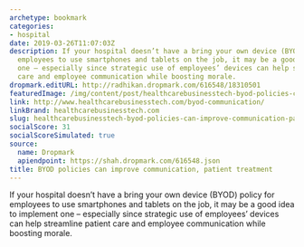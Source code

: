 ```yaml
---
archetype: bookmark
categories:
- hospital
date: 2019-03-26T11:07:03Z
description: If your hospital doesn’t have a bring your own device (BYOD) policy for
  employees to use smartphones and tablets on the job, it may be a good idea to implement
  one – especially since strategic use of employees’ devices can help streamline patient
  care and employee communication while boosting morale.
dropmark.editURL: http://radhikan.dropmark.com/616548/18310501
featuredImage: /img/content/post/healthcarebusinesstech-byod-policies-can-improve-communication-patient-treatment.jpg
link: http://www.healthcarebusinesstech.com/byod-communication/
linkBrand: healthcarebusinesstech.com
slug: healthcarebusinesstech-byod-policies-can-improve-communication-patient-treatment
socialScore: 31
socialScoreSimulated: true
source:
  name: Dropmark
  apiendpoint: https://shah.dropmark.com/616548.json
title: BYOD policies can improve communication, patient treatment
---
```

If your hospital doesn’t have a bring your own device (BYOD) policy for employees to use smartphones and tablets on the job, it may be a good idea to implement one – especially since strategic use of employees’ devices can help streamline patient care and employee communication while boosting morale. 


